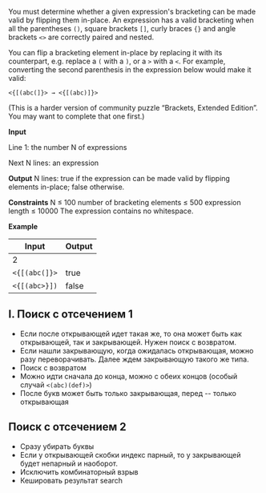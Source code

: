You must determine whether a given expression's bracketing can be made valid by flipping
them in-place. An expression has a valid bracketing when all the parentheses `()`,
square brackets `[]`, curly braces `{}` and angle brackets `<>` are correctly paired and nested.

You can flip a bracketing element in-place by replacing it with its counterpart, e.g.
replace a `(` with a `)`, or a `>` with a `<`. For example, converting the second parenthesis
in the expression below would make it valid:

`<{[(abc(]}> → <{[(abc)]}>`


(This is a harder version of community puzzle “Brackets, Extended Edition”. You may want to complete that one first.)

**Input**

Line 1: the number N of expressions

Next N lines: an expression

**Output**
N lines: true if the expression can be made valid by flipping elements in-place; false otherwise.

**Constraints**
N ≤ 100
number of bracketing elements ≤ 500
expression length ≤ 10000
The expression contains no whitespace.

**Example**

| Input | Output |
|-------|--------|
| 2 | |
| `<{[(abc(]}>` | true |
| `<{[(abc>}])` | false |




## I. Поиск с отсечением 1
* Если после открывающей идет такая же, то она может быть как открывающей,
так и закрывающей. Нужен поиск с возвратом.
* Если нашли закрывающую, когда ожидалась открывающая, можно разу переворачивать.
Далее ждем закрывающую такого же типа.
* Поиск с возвратом
* Можно идти сначала до конца, можно с обеих концов (особый случай `<(abc)(def)>`)
* После букв может быть только закрывающая, перед -- только открывающая

## Поиск с отсечением 2
* Сразу убирать буквы
* Если у открывающей скобки индекс парный, то у закрывающей будет непарный
и наоборот.
* Исключить комбинаторный взрыв
* Кешировать результат search
